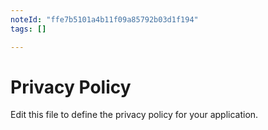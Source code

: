 ```yaml
---
noteId: "ffe7b5101a4b11f09a85792b03d1f194"
tags: []

---
```


# Privacy Policy

Edit this file to define the privacy policy for your application.
